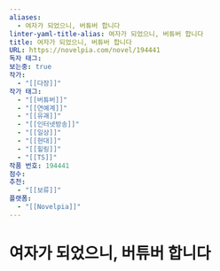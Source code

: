 ```yaml
---
aliases:
  - 여자가 되었으니, 버튜버 합니다
linter-yaml-title-alias: 여자가 되었으니, 버튜버 합니다
title: 여자가 되었으니, 버튜버 합니다
URL: https://novelpia.com/novel/194441
독자 태그: 
보는중: true
작가:
  - "[[다장]]"
작가 태그:
  - "[[버튜버]]"
  - "[[연예계]]"
  - "[[유괘]]"
  - "[[인터넷방송]]"
  - "[[일상]]"
  - "[[현대]]"
  - "[[힐링]]"
  - "[[TS]]"
작품 번호: 194441
점수: 
추천:
  - "[[보류]]"
플랫폼:
  - "[[Novelpia]]"
---
```


# 여자가 되었으니, 버튜버 합니다
